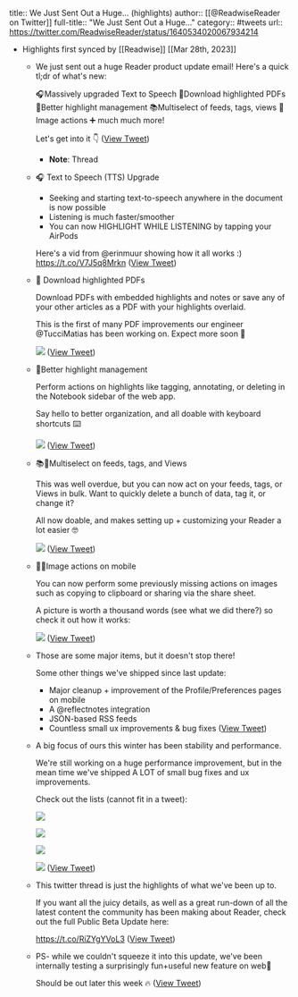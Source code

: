 title:: We Just Sent Out a Huge... (highlights)
author:: [[@ReadwiseReader on Twitter]]
full-title:: "We Just Sent Out a Huge..."
category:: #tweets
url:: https://twitter.com/ReadwiseReader/status/1640534020067934214

- Highlights first synced by [[Readwise]] [[Mar 28th, 2023]]
	- We just sent out a huge Reader product update email! Here's a quick tl;dr of what's new:
	  
	  🎧Massively upgraded Text to Speech 
	  💾Download highlighted PDFs 
	  📒Better highlight management 
	  📚Multiselect of feeds, tags, views
	  🌇 Image actions
	  ➕ much much more!
	  
	  Let's get into it 👇 ([View Tweet](https://twitter.com/ReadwiseReader/status/1640534020067934214))
		- **Note**: Thread
	- 🎧 Text to Speech (TTS) Upgrade
	  
	  * Seeking and starting text-to-speech anywhere in the document is now possible
	  * Listening is much faster/smoother
	  * You can now HIGHLIGHT WHILE LISTENING by tapping your AirPods
	  
	  Here's a vid from @erinmuur showing how it all works :) https://t.co/V7J5q8Mrkn ([View Tweet](https://twitter.com/ReadwiseReader/status/1640534021292584964))
	- 💾 Download highlighted PDFs
	  
	  Download PDFs with embedded highlights and notes or save any of your other articles as a PDF with your  highlights overlaid.
	  
	  This is the first of many PDF improvements our engineer @TucciMatias has been working on. Expect more soon 🎉 
	  
	  ![](https://pbs.twimg.com/media/FsRVEZrXwAIwsFr.jpg) ([View Tweet](https://twitter.com/ReadwiseReader/status/1640534026497802243))
	- 📒Better highlight management 
	  
	  Perform actions on highlights like tagging, annotating, or deleting in the Notebook sidebar of the web app. 
	  
	  Say hello to better organization, and all doable with keyboard shortcuts ⌨️ 
	  
	  ![](https://pbs.twimg.com/media/FsRVaenWIAAyf8H.jpg) ([View Tweet](https://twitter.com/ReadwiseReader/status/1640534028305481728))
	- 📚🔀Multiselect on feeds, tags, and Views 
	  
	  This was well overdue, but you can now act on your feeds, tags, or Views in bulk. Want to quickly delete a bunch of data, tag it, or change it?
	  
	  All now doable, and makes setting up + customizing your Reader a lot easier 🤓 
	  
	  ![](https://pbs.twimg.com/media/FsRV0rUWAAAlPgu.jpg) ([View Tweet](https://twitter.com/ReadwiseReader/status/1640534030499102722))
	- 🌇📱Image actions on mobile
	  
	  You can now perform some previously missing actions on images such as copying to clipboard or sharing via the share sheet.
	  
	  A picture is worth a thousand words (see what we did there?) so check it out how it works: 
	  
	  ![](https://pbs.twimg.com/media/FsRWIuxWAAMQhCY.jpg) ([View Tweet](https://twitter.com/ReadwiseReader/status/1640534032587931649))
	- Those are some major items, but it doesn't stop there! 
	  
	  Some other things we've shipped since last update:
	  
	  * Major cleanup + improvement of the Profile/Preferences pages on mobile
	  * A @reflectnotes integration
	  * JSON-based RSS feeds
	  * Countless small ux improvements & bug fixes ([View Tweet](https://twitter.com/ReadwiseReader/status/1640534034508906497))
	- A big focus of ours this winter has been stability and performance. 
	  
	  We're still working on a huge performance improvement, but in the mean time we've shipped A LOT of small bug fixes and ux improvements. 
	  
	  Check out the lists (cannot fit in a tweet): 
	  
	  ![](https://pbs.twimg.com/media/FsRXyjQXoAAz2VE.jpg) 
	  
	  ![](https://pbs.twimg.com/media/FsRXzBDXsAAY4Hx.jpg) 
	  
	  ![](https://pbs.twimg.com/media/FsRXzexWIAIqwTK.jpg) 
	  
	  ![](https://pbs.twimg.com/media/FsRX0WwXgAMBXkG.jpg) ([View Tweet](https://twitter.com/ReadwiseReader/status/1640534035670654982))
	- This twitter thread is just the highlights of what we've been up to.
	  
	  If you want all the juicy details, as well as a great run-down of all the latest content the community has been making about Reader, check out the full Public Beta Update here:
	  
	  https://t.co/RiZYgYVoL3 ([View Tweet](https://twitter.com/ReadwiseReader/status/1640534037704978432))
	- PS- while we couldn't squeeze it into this update, we've been internally testing a surprisingly fun+useful new feature on web🔗
	  
	  Should be out later this week 🔥 ([View Tweet](https://twitter.com/ReadwiseReader/status/1640535060179738624))